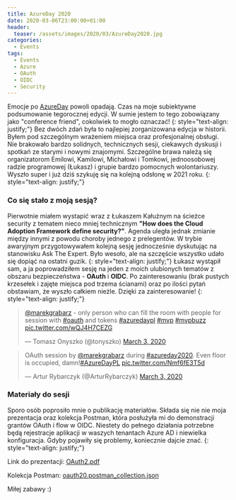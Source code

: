 ```yaml
---
title: AzureDay 2020
date: 2020-03-06T23:00:00+01:00
header:
  teaser: /assets/images/2020/03/AzureDay2020.jpg
categories:
  - Events
tags:
  - Events
  - Azure
  - OAuth
  - OIDC
  - Security
---
```


Emocje po [AzureDay](https://azureday.pro/) powoli opadają. Czas na moje subiektywne podsumowanie tegorocznej edycji. W sumie jestem to tego zobowiązany jako "conference friend", cokolwiek to mogło oznaczać!
{: style="text-align: justify;"}
Bez dwóch zdań była to najlepiej zorganizowana edycja w historii. Byłem pod szczególnym wrażeniem miejsca oraz profesjonalnej obsługi. Nie brakowało bardzo solidnych, technicznych sesji, ciekawych dyskusji i spotkań ze starymi i nowymi znajomymi. Szczególne brawa należą się organizatorom Emilowi, Kamilowi, Michałowi i Tomkowi, jednoosobowej radzie programowej (Łukasz) i grupie bardzo pomocnych wolontariuszy. Wyszło super i już dziś szykuję się na kolejną odsłonę w 2021 roku.
{: style="text-align: justify;"}

### Co się stało z moją sesją?

Pierwotnie miałem wystapić wraz z Łukaszem Kałużnym na ścieżce security z tematem nieco mniej technicznym **"How does the Cloud Adoption Framework define security?"**. Agenda uległa jednak zmianie między innymi z powodu choroby jednego z prelegentów. W trybie awaryjnym przygotowywałem kolejną sesję jednocześnie dyskutując na stanowisku Ask The Expert. Było wesoło, ale na szczęście wszystko udało się dopiąć na ostatni guzik.
{: style="text-align: justify;"}
Łukasz wystąpił sam, a ja poprowadziłem sesję na jeden z moich ulubionych tematów z obszaru bezpieczeństwa - **OAuth** i **OIDC**. Po zainteresowaniu (brak pustych krzesełek i zajęte miejsca pod trzema ścianami) oraz po ilości pytań obstawiam, że wyszło całkiem nieżle. Dzięki za zainteresowanie!
{: style="text-align: justify;"}

<blockquote class="twitter-tweet"><p lang="en" dir="ltr"><a href="https://twitter.com/marekgrabarz?ref_src=twsrc%5Etfw">@marekgrabarz</a> - only person who can fill the room with people for session with <a href="https://twitter.com/hashtag/oauth?src=hash&amp;ref_src=twsrc%5Etfw">#oauth</a> and tokens <a href="https://twitter.com/hashtag/azuredaypl?src=hash&amp;ref_src=twsrc%5Etfw">#azuredaypl</a> <a href="https://twitter.com/hashtag/mvp?src=hash&amp;ref_src=twsrc%5Etfw">#mvp</a> <a href="https://twitter.com/hashtag/mvpbuzz?src=hash&amp;ref_src=twsrc%5Etfw">#mvpbuzz</a> <a href="https://t.co/wQJ4H7CEZG">pic.twitter.com/wQJ4H7CEZG</a></p>&mdash; Tomasz Onyszko (@tonyszko) <a href="https://twitter.com/tonyszko/status/1234827072419266560?ref_src=twsrc%5Etfw">March 3, 2020</a></blockquote> <script async src="https://platform.twitter.com/widgets.js" charset="utf-8"></script>
<blockquote class="twitter-tweet"><p lang="en" dir="ltr">OAuth session by <a href="https://twitter.com/marekgrabarz?ref_src=twsrc%5Etfw">@marekgrabarz</a> during <a href="https://twitter.com/hashtag/azureday2020?src=hash&amp;ref_src=twsrc%5Etfw">#azureday2020</a>. Even floor is occupied, damn!<a href="https://twitter.com/hashtag/AzureDayPL?src=hash&amp;ref_src=twsrc%5Etfw">#AzureDayPL</a> <a href="https://t.co/Nmf6fE3T5d">pic.twitter.com/Nmf6fE3T5d</a></p>&mdash; Artur Rybarczyk (@ArturRybarczyk) <a href="https://twitter.com/ArturRybarczyk/status/1234828234065432576?ref_src=twsrc%5Etfw">March 3, 2020</a></blockquote> <script async src="https://platform.twitter.com/widgets.js" charset="utf-8"></script>

### Materiały do sesji

Sporo osób poprosiło mnie o publikację materiałów. Składa się nie nie moja prezentacja oraz kolekcja Postman, która posłużyła mi do demonstracji grantów OAuth i flow w OIDC. Niestety do pełnego działania potrzebne będą rejestracje aplikacji w waszych tenantach Azure AD i niewielka konfiguracja. Gdyby pojawiły się problemy, koniecznie dajcie znać.
{: style="text-align: justify;"}

Link do prezentacji: [OAuth2.pdf](https://github.com/mgrabarz/mgrabarz.github.io/raw/master/assets/files/2020/03/OAuth2.pdf)

Kolekcja Postman: [oauth20.postman_collection.json](https://github.com/mgrabarz/mgrabarz.github.io/raw/master/assets/files/2020/03/oauth20.postman_collection.json)

Miłej zabawy :)